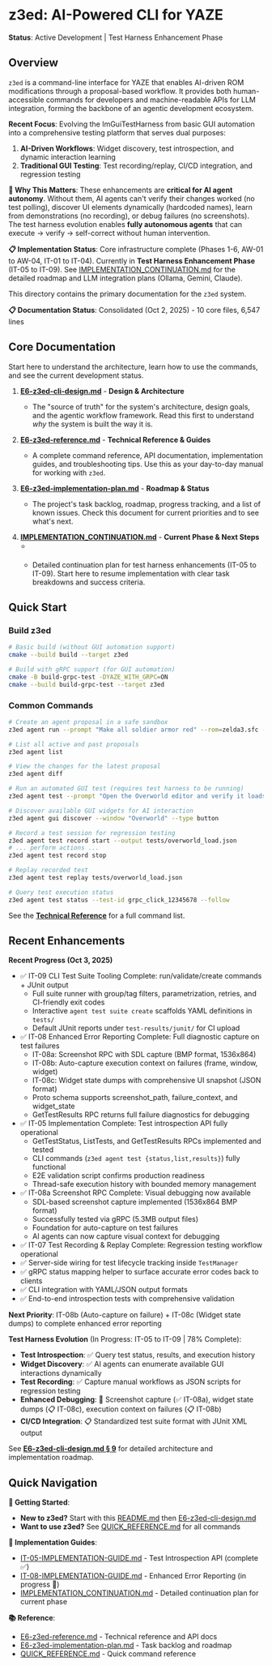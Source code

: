 # z3ed: AI-Powered CLI for YAZE

**Status**: Active Development | Test Harness Enhancement Phase

## Overview

`z3ed` is a command-line interface for YAZE that enables AI-driven ROM modifications through a proposal-based workflow. It provides both human-accessible commands for developers and machine-readable APIs for LLM integration, forming the backbone of an agentic development ecosystem.

**Recent Focus**: Evolving the ImGuiTestHarness from basic GUI automation into a comprehensive testing platform that serves dual purposes:
1. **AI-Driven Workflows**: Widget discovery, test introspection, and dynamic interaction learning
2. **Traditional GUI Testing**: Test recording/replay, CI/CD integration, and regression testing

**🤖 Why This Matters**: These enhancements are **critical for AI agent autonomy**. Without them, AI agents can't verify their changes worked (no test polling), discover UI elements dynamically (hardcoded names), learn from demonstrations (no recording), or debug failures (no screenshots). The test harness evolution enables **fully autonomous agents** that can execute → verify → self-correct without human intervention.

**📋 Implementation Status**: Core infrastructure complete (Phases 1-6, AW-01 to AW-04, IT-01 to IT-04). Currently in **Test Harness Enhancement Phase** (IT-05 to IT-09). See [IMPLEMENTATION_CONTINUATION.md](IMPLEMENTATION_CONTINUATION.md) for the detailed roadmap and LLM integration plans (Ollama, Gemini, Claude).

This directory contains the primary documentation for the `z3ed` system.

**📋 Documentation Status**: Consolidated (Oct 2, 2025) - 10 core files, 6,547 lines

## Core Documentation

Start here to understand the architecture, learn how to use the commands, and see the current development status.

1.  **[E6-z3ed-cli-design.md](E6-z3ed-cli-design.md)** - **Design & Architecture**
    *   The "source of truth" for the system's architecture, design goals, and the agentic workflow framework. Read this first to understand *why* the system is built the way it is.

2.  **[E6-z3ed-reference.md](E6-z3ed-reference.md)** - **Technical Reference & Guides**
    *   A complete command reference, API documentation, implementation guides, and troubleshooting tips. Use this as your day-to-day manual for working with `z3ed`.

3.  **[E6-z3ed-implementation-plan.md](E6-z3ed-implementation-plan.md)** - **Roadmap & Status**
    *   The project's task backlog, roadmap, progress tracking, and a list of known issues. Check this document for current priorities and to see what's next.

4.  **[IMPLEMENTATION_CONTINUATION.md](IMPLEMENTATION_CONTINUATION.md)** - **Current Phase & Next Steps** ⭐
    *   Detailed continuation plan for test harness enhancements (IT-05 to IT-09). Start here to resume implementation with clear task breakdowns and success criteria.

## Quick Start

### Build z3ed

```bash
# Basic build (without GUI automation support)
cmake --build build --target z3ed

# Build with gRPC support (for GUI automation)
cmake -B build-grpc-test -DYAZE_WITH_GRPC=ON
cmake --build build-grpc-test --target z3ed
```

### Common Commands

```bash
# Create an agent proposal in a safe sandbox
z3ed agent run --prompt "Make all soldier armor red" --rom=zelda3.sfc --sandbox

# List all active and past proposals
z3ed agent list

# View the changes for the latest proposal
z3ed agent diff

# Run an automated GUI test (requires test harness to be running)
z3ed agent test --prompt "Open the Overworld editor and verify it loads"

# Discover available GUI widgets for AI interaction
z3ed agent gui discover --window "Overworld" --type button

# Record a test session for regression testing
z3ed agent test record start --output tests/overworld_load.json
# ... perform actions ...
z3ed agent test record stop

# Replay recorded test
z3ed agent test replay tests/overworld_load.json

# Query test execution status
z3ed agent test status --test-id grpc_click_12345678 --follow
```

See the **[Technical Reference](E6-z3ed-reference.md)** for a full command list.

## Recent Enhancements

**Recent Progress (Oct 3, 2025)**
- ✅ IT-09 CLI Test Suite Tooling Complete: run/validate/create commands + JUnit output
  - Full suite runner with group/tag filters, parametrization, retries, and CI-friendly exit codes
  - Interactive `agent test suite create` scaffolds YAML definitions in `tests/`
  - Default JUnit reports under `test-results/junit/` for CI upload
- ✅ IT-08 Enhanced Error Reporting Complete: Full diagnostic capture on test failures
  - IT-08a: Screenshot RPC with SDL capture (BMP format, 1536x864)
  - IT-08b: Auto-capture execution context on failures (frame, window, widget)
  - IT-08c: Widget state dumps with comprehensive UI snapshot (JSON format)
  - Proto schema supports screenshot_path, failure_context, and widget_state
  - GetTestResults RPC returns full failure diagnostics for debugging
- ✅ IT-05 Implementation Complete: Test introspection API fully operational
  - GetTestStatus, ListTests, and GetTestResults RPCs implemented and tested
  - CLI commands (`z3ed agent test {status,list,results}`) fully functional
  - E2E validation script confirms production readiness
  - Thread-safe execution history with bounded memory management
- ✅ IT-08a Screenshot RPC Complete: Visual debugging now available
  - SDL-based screenshot capture implemented (1536x864 BMP format)
  - Successfully tested via gRPC (5.3MB output files)
  - Foundation for auto-capture on test failures
  - AI agents can now capture visual context for debugging
- ✅ IT-07 Test Recording & Replay Complete: Regression testing workflow operational
- ✅ Server-side wiring for test lifecycle tracking inside `TestManager`
- ✅ gRPC status mapping helper to surface accurate error codes back to clients
- ✅ CLI integration with YAML/JSON output formats
- ✅ End-to-end introspection tests with comprehensive validation

**Next Priority**: IT-08b (Auto-capture on failure) + IT-08c (Widget state dumps) to complete enhanced error reporting

**Test Harness Evolution** (In Progress: IT-05 to IT-09 | 78% Complete):
- **Test Introspection**: ✅ Query test status, results, and execution history
- **Widget Discovery**: ✅ AI agents can enumerate available GUI interactions dynamically
- **Test Recording**: ✅ Capture manual workflows as JSON scripts for regression testing
- **Enhanced Debugging**: 🔄 Screenshot capture (✅ IT-08a), widget state dumps (📋 IT-08c), execution context on failures (📋 IT-08b)
- **CI/CD Integration**: 📋 Standardized test suite format with JUnit XML output

See **[E6-z3ed-cli-design.md § 9](E6-z3ed-cli-design.md#9-test-harness-evolution-from-automation-to-platform)** for detailed architecture and implementation roadmap.

## Quick Navigation

**📖 Getting Started**:
- **New to z3ed?** Start with this [README.md](README.md) then [E6-z3ed-cli-design.md](E6-z3ed-cli-design.md)
- **Want to use z3ed?** See [QUICK_REFERENCE.md](QUICK_REFERENCE.md) for all commands

**🔧 Implementation Guides**:
- [IT-05-IMPLEMENTATION-GUIDE.md](IT-05-IMPLEMENTATION-GUIDE.md) - Test Introspection API (complete ✅)
- [IT-08-IMPLEMENTATION-GUIDE.md](IT-08-IMPLEMENTATION-GUIDE.md) - Enhanced Error Reporting (in progress 🔄)
- [IMPLEMENTATION_CONTINUATION.md](IMPLEMENTATION_CONTINUATION.md) - Detailed continuation plan for current phase

**📚 Reference**:
- [E6-z3ed-reference.md](E6-z3ed-reference.md) - Technical reference and API docs
- [E6-z3ed-implementation-plan.md](E6-z3ed-implementation-plan.md) - Task backlog and roadmap
- [QUICK_REFERENCE.md](QUICK_REFERENCE.md) - Quick command reference
